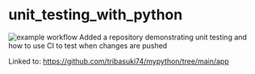 # unit_testing_with_python

![example workflow](https://github.com/StatsGary/unit_testing_with_python/actions/workflows/main.yml/badge.svg)
Added a repository demonstrating unit testing and how to use CI to test when changes are pushed

Linked to: https://github.com/tribasuki74/mypython/tree/main/app
